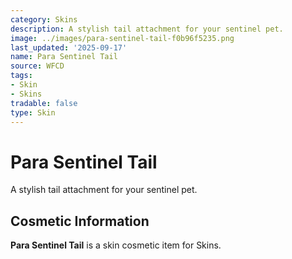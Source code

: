 ```yaml
---
category: Skins
description: A stylish tail attachment for your sentinel pet.
image: ../images/para-sentinel-tail-f0b96f5235.png
last_updated: '2025-09-17'
name: Para Sentinel Tail
source: WFCD
tags:
- Skin
- Skins
tradable: false
type: Skin
---
```


# Para Sentinel Tail

A stylish tail attachment for your sentinel pet.

## Cosmetic Information

**Para Sentinel Tail** is a skin cosmetic item for Skins.

